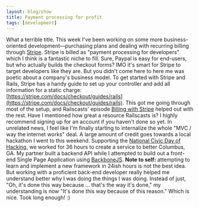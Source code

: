 ```yaml
---
layout: blog/show
title: Payment processing for profit
tags: [development]
---
```


What a terrible title. This week I've been working on some more business-oriented development—purchasing plans and dealing with recurring billing through [Stripe](https://stripe.com/). Stripe is billed as "payment processing for developers" which I think is a fantastic niche to fill. Sure, Paypal is easy for end-users, but who actually builds the checkout forms? IMO it's smart for Stripe to target developers like they are. But you didn't come here to here me wax poetic about a company's business model. To get started with Stripe and Rails, Stripe has a handy guide to set up your controller and add all information for a static charge: [https://stripe.com/docs/checkout/guides/rails](https://stripe.com/docs/checkout/guides/rails). This got me going through most of the setup, and Railscasts' episode [Billing with Stripe](http://railscasts.com/episodes/288-billing-with-stripe) helped out with the rest. Have I mentioned how great a resource Railscasts is? I highly recommend signing up for an account if you haven't done so yet. In unrelated news, I feel like I'm finally starting to internalize the whole "MVC / way the internet works" deal. A large amount of credit goes towards a local hackathon I went to this weekend. Supporting the [National Civic Day of Hacking](http://hackforchange.org/), we worked for 36 hours to create a service to better Columbus, GA. My partner built a backend API while I attempted to build out a front-end Single Page Application using [BackboneJS](http://backbonejs.org/). **Note to self:** attempting to learn and implement a new framework in 24ish hours is not the best idea. But working with a proficient back-end developer really helped me understand better why I was doing the things I was doing. Instead of just, "Oh, it's done this way because ... that's the way it's done," my understanding is now "It's done this way because of this reason." Which is nice. Took long enough! :)
